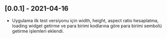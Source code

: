 ## [0.0.1] - 2021-04-16

* Uygulama ilk test versiyonu için width, height, aspect ratio hesaplatma, loading widget getirme ve para birimi kodlarına göre para birimi sembolü getirme işlemleri eklendi.
